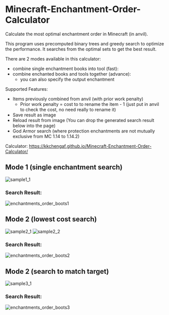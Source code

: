 # Minecraft-Enchantment-Order-Calculator
Calculate the most optimal enchantment order in Minecraft (in anvil).

This program uses precomputed binary trees and greedy search to optimize the performance.
It searches from the optimal sets to get the best result.

There are 2 modes available in this calculator:
- combine single enchantment books into tool (fast):
- combine enchanted books and tools together (advance):
  - you can also specify the output enchantment

Supported Features:
- Items previously combined from anvil (with prior work penalty)
  - Prior work penalty = cost to to rename the item - 1 (just put in anvil to check the cost, no need really to rename it)
- Save result as image 
- Reload result from image (You can drop the generated search result below into the page)
- God Armor search (where protection enchantments are not mutually exclusive from MC 1.14 to 1.14.2)


Calculator: https://kkchengaf.github.io/Minecraft-Enchantment-Order-Calculator/

## Mode 1 (single enchantment search)
![sample1_1](https://user-images.githubusercontent.com/55171652/170905464-d0396a65-2c74-4643-a450-5278d8d87940.PNG)
### Search Result:
![enchantments_order_boots1](https://user-images.githubusercontent.com/55171652/171353212-cc3e2c89-9fb2-4b2c-85c9-f28242af18a2.png)


## Mode 2 (lowest cost search)
![sample2_1](https://user-images.githubusercontent.com/55171652/170905517-d8900c06-c65d-4bf2-86b0-aeafd59d38f6.PNG)
![sample2_2](https://user-images.githubusercontent.com/55171652/171353419-b1f47967-704a-4afb-9a2f-d45c6c044e29.PNG)
### Search Result:
![enchantments_order_boots2](https://user-images.githubusercontent.com/55171652/171353259-1176fccb-17e9-4ed9-be47-08e99b68c845.png)


## Mode 2 (search to match target)
![sample3_1](https://user-images.githubusercontent.com/55171652/170905526-96a3acf3-113a-4f3e-bf07-d551c7db7139.PNG)
### Search Result:
![enchantments_order_boots3](https://user-images.githubusercontent.com/55171652/171353306-042532e2-f17b-4e6a-bb10-634aea8c1de0.png)
